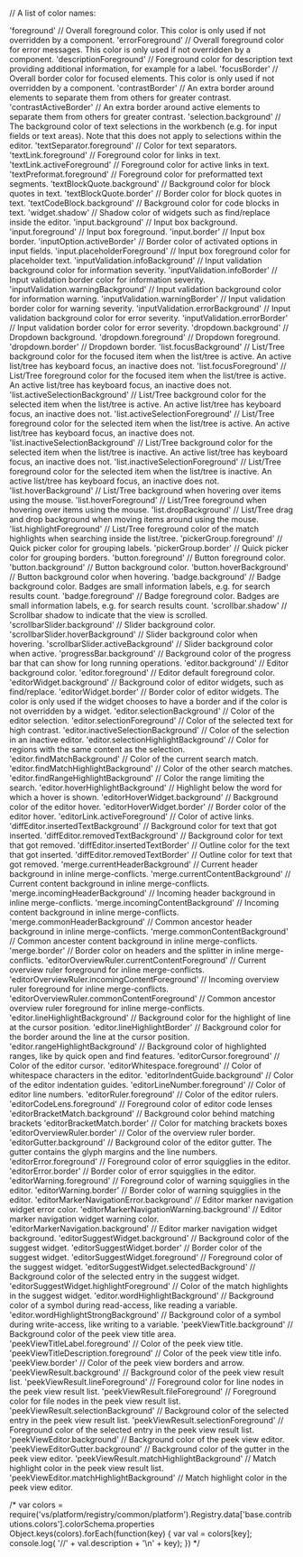 // A list of color names:

'foreground' // Overall foreground color. This color is only used if not overridden by a component.
'errorForeground' // Overall foreground color for error messages. This color is only used if not overridden by a component.
'descriptionForeground' // Foreground color for description text providing additional information, for example for a label.
'focusBorder' // Overall border color for focused elements. This color is only used if not overridden by a component.
'contrastBorder' // An extra border around elements to separate them from others for greater contrast.
'contrastActiveBorder' // An extra border around active elements to separate them from others for greater contrast.
'selection.background' // The background color of text selections in the workbench (e.g. for input fields or text areas). Note that this does not apply to selections within the editor.
'textSeparator.foreground' // Color for text separators.
'textLink.foreground' // Foreground color for links in text.
'textLink.activeForeground' // Foreground color for active links in text.
'textPreformat.foreground' // Foreground color for preformatted text segments.
'textBlockQuote.background' // Background color for block quotes in text.
'textBlockQuote.border' // Border color for block quotes in text.
'textCodeBlock.background' // Background color for code blocks in text.
'widget.shadow' // Shadow color of widgets such as find/replace inside the editor.
'input.background' // Input box background.
'input.foreground' // Input box foreground.
'input.border' // Input box border.
'inputOption.activeBorder' // Border color of activated options in input fields.
'input.placeholderForeground' // Input box foreground color for placeholder text.
'inputValidation.infoBackground' // Input validation background color for information severity.
'inputValidation.infoBorder' // Input validation border color for information severity.
'inputValidation.warningBackground' // Input validation background color for information warning.
'inputValidation.warningBorder' // Input validation border color for warning severity.
'inputValidation.errorBackground' // Input validation background color for error severity.
'inputValidation.errorBorder' // Input validation border color for error severity.
'dropdown.background' // Dropdown background.
'dropdown.foreground' // Dropdown foreground.
'dropdown.border' // Dropdown border.
'list.focusBackground' // List/Tree background color for the focused item when the list/tree is active. An active list/tree has keyboard focus, an inactive does not.
'list.focusForeground' // List/Tree foreground color for the focused item when the list/tree is active. An active list/tree has keyboard focus, an inactive does not.
'list.activeSelectionBackground' // List/Tree background color for the selected item when the list/tree is active. An active list/tree has keyboard focus, an inactive does not.
'list.activeSelectionForeground' // List/Tree foreground color for the selected item when the list/tree is active. An active list/tree has keyboard focus, an inactive does not.
'list.inactiveSelectionBackground' // List/Tree background color for the selected item when the list/tree is inactive. An active list/tree has keyboard focus, an inactive does not.
'list.inactiveSelectionForeground' // List/Tree foreground color for the selected item when the list/tree is inactive. An active list/tree has keyboard focus, an inactive does not.
'list.hoverBackground' // List/Tree background when hovering over items using the mouse.
'list.hoverForeground' // List/Tree foreground when hovering over items using the mouse.
'list.dropBackground' // List/Tree drag and drop background when moving items around using the mouse.
'list.highlightForeground' // List/Tree foreground color of the match highlights when searching inside the list/tree.
'pickerGroup.foreground' // Quick picker color for grouping labels.
'pickerGroup.border' // Quick picker color for grouping borders.
'button.foreground' // Button foreground color.
'button.background' // Button background color.
'button.hoverBackground' // Button background color when hovering.
'badge.background' // Badge background color. Badges are small information labels, e.g. for search results count.
'badge.foreground' // Badge foreground color. Badges are small information labels, e.g. for search results count.
'scrollbar.shadow' // Scrollbar shadow to indicate that the view is scrolled.
'scrollbarSlider.background' // Slider background color.
'scrollbarSlider.hoverBackground' // Slider background color when hovering.
'scrollbarSlider.activeBackground' // Slider background color when active.
'progressBar.background' // Background color of the progress bar that can show for long running operations.
'editor.background' // Editor background color.
'editor.foreground' // Editor default foreground color.
'editorWidget.background' // Background color of editor widgets, such as find/replace.
'editorWidget.border' // Border color of editor widgets. The color is only used if the widget chooses to have a border and if the color is not overridden by a widget.
'editor.selectionBackground' // Color of the editor selection.
'editor.selectionForeground' // Color of the selected text for high contrast.
'editor.inactiveSelectionBackground' // Color of the selection in an inactive editor.
'editor.selectionHighlightBackground' // Color for regions with the same content as the selection.
'editor.findMatchBackground' // Color of the current search match.
'editor.findMatchHighlightBackground' // Color of the other search matches.
'editor.findRangeHighlightBackground' // Color the range limiting the search.
'editor.hoverHighlightBackground' // Highlight below the word for which a hover is shown.
'editorHoverWidget.background' // Background color of the editor hover.
'editorHoverWidget.border' // Border color of the editor hover.
'editorLink.activeForeground' // Color of active links.
'diffEditor.insertedTextBackground' // Background color for text that got inserted.
'diffEditor.removedTextBackground' // Background color for text that got removed.
'diffEditor.insertedTextBorder' // Outline color for the text that got inserted.
'diffEditor.removedTextBorder' // Outline color for text that got removed.
'merge.currentHeaderBackground' // Current header background in inline merge-conflicts.
'merge.currentContentBackground' // Current content background in inline merge-conflicts.
'merge.incomingHeaderBackground' // Incoming header background in inline merge-conflicts.
'merge.incomingContentBackground' // Incoming content background in inline merge-conflicts.
'merge.commonHeaderBackground' // Common ancestor header background in inline merge-conflicts.
'merge.commonContentBackground' // Common ancester content background in inline merge-conflicts.
'merge.border' // Border color on headers and the splitter in inline merge-conflicts.
'editorOverviewRuler.currentContentForeground' // Current overview ruler foreground for inline merge-conflicts.
'editorOverviewRuler.incomingContentForeground' // Incoming overview ruler foreground for inline merge-conflicts.
'editorOverviewRuler.commonContentForeground' // Common ancestor overview ruler foreground for inline merge-conflicts.
'editor.lineHighlightBackground' // Background color for the highlight of line at the cursor position.
'editor.lineHighlightBorder' // Background color for the border around the line at the cursor position.
'editor.rangeHighlightBackground' // Background color of highlighted ranges, like by quick open and find features.
'editorCursor.foreground' // Color of the editor cursor.
'editorWhitespace.foreground' // Color of whitespace characters in the editor.
'editorIndentGuide.background' // Color of the editor indentation guides.
'editorLineNumber.foreground' // Color of editor line numbers.
'editorRuler.foreground' // Color of the editor rulers.
'editorCodeLens.foreground' // Foreground color of editor code lenses
'editorBracketMatch.background' // Background color behind matching brackets
'editorBracketMatch.border' // Color for matching brackets boxes
'editorOverviewRuler.border' // Color of the overview ruler border.
'editorGutter.background' // Background color of the editor gutter. The gutter contains the glyph margins and the line numbers.
'editorError.foreground' // Foreground color of error squigglies in the editor.
'editorError.border' // Border color of error squigglies in the editor.
'editorWarning.foreground' // Foreground color of warning squigglies in the editor.
'editorWarning.border' // Border color of warning squigglies in the editor.
'editorMarkerNavigationError.background' // Editor marker navigation widget error color.
'editorMarkerNavigationWarning.background' // Editor marker navigation widget warning color.
'editorMarkerNavigation.background' // Editor marker navigation widget background.
'editorSuggestWidget.background' // Background color of the suggest widget.
'editorSuggestWidget.border' // Border color of the suggest widget.
'editorSuggestWidget.foreground' // Foreground color of the suggest widget.
'editorSuggestWidget.selectedBackground' // Background color of the selected entry in the suggest widget.
'editorSuggestWidget.highlightForeground' // Color of the match highlights in the suggest widget.
'editor.wordHighlightBackground' // Background color of a symbol during read-access, like reading a variable.
'editor.wordHighlightStrongBackground' // Background color of a symbol during write-access, like writing to a variable.
'peekViewTitle.background' // Background color of the peek view title area.
'peekViewTitleLabel.foreground' // Color of the peek view title.
'peekViewTitleDescription.foreground' // Color of the peek view title info.
'peekView.border' // Color of the peek view borders and arrow.
'peekViewResult.background' // Background color of the peek view result list.
'peekViewResult.lineForeground' // Foreground color for line nodes in the peek view result list.
'peekViewResult.fileForeground' // Foreground color for file nodes in the peek view result list.
'peekViewResult.selectionBackground' // Background color of the selected entry in the peek view result list.
'peekViewResult.selectionForeground' // Foreground color of the selected entry in the peek view result list.
'peekViewEditor.background' // Background color of the peek view editor.
'peekViewEditorGutter.background' // Background color of the gutter in the peek view editor.
'peekViewResult.matchHighlightBackground' // Match highlight color in the peek view result list.
'peekViewEditor.matchHighlightBackground' // Match highlight color in the peek view editor.

/*
var colors = require('vs/platform/registry/common/platform').Registry.data['base.contributions.colors'].colorSchema.properties
Object.keys(colors).forEach(function(key) {
var val = colors[key];
console.log( '//' + val.description + '\n' + key);
})
*/
